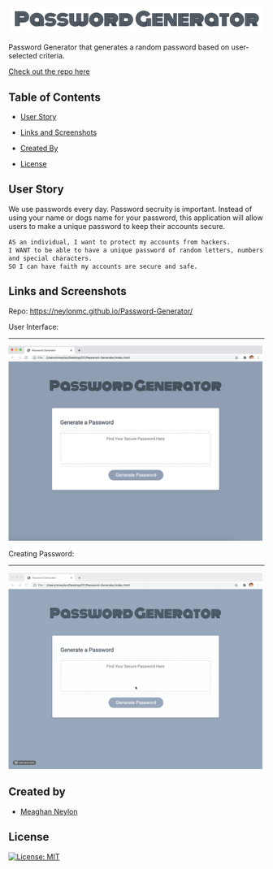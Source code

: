 <img src = "assets/images/readMeHeader.png" width="1000px">

Password Generator that generates a random password based on user-selected criteria.

[Check out the repo here](https://neylonmc.github.io/Password-Generator/)

## Table of Contents

- [User Story](#user-story)

- [Links and Screenshots](#links-and-screenshots)

- [Created By](#created-by)

- [License](#license)

## User Story

We use passwords every day. Password secruity is important. Instead of using your name or dogs name for your password, this application will allow users to make a unique password to keep their accounts secure.

```
AS an individual, I want to protect my accounts from hackers.
I WANT to be able to have a unique password of random letters, numbers and special characters.
SO I can have faith my accounts are secure and safe.
```

## Links and Screenshots

Repo: https://neylonmc.github.io/Password-Generator/

User Interface:

---

<img src = "assets/images/UI.png" width="500px">

Creating Password:

---

<img src = "assets/images/app.gif" width="500px">

## Created by

- [Meaghan Neylon](https://github.com/neylonmc "Visit Meaghan's GitHub")

## License

[![License: MIT](https://img.shields.io/badge/License-MIT-yellow.svg)](https://opensource.org/licenses/MIT)
